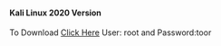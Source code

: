 #### Kali Linux 2020 Version

To Download [Click Here](https://zsecurity.org/download-custom-kali/)
User: root and Password:toor



